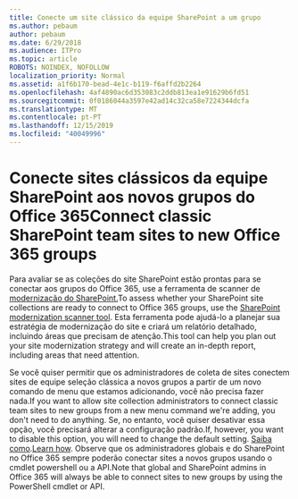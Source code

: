 ```yaml
---
title: Conecte um site clássico da equipe SharePoint a um grupo
ms.author: pebaum
author: pebaum
ms.date: 6/29/2018
ms.audience: ITPro
ms.topic: article
ROBOTS: NOINDEX, NOFOLLOW
localization_priority: Normal
ms.assetid: a1f6b170-bead-4e1c-b119-f6affd2b2264
ms.openlocfilehash: 4af4890ac6d353083c2ddb813ea1e91629b6fd51
ms.sourcegitcommit: 0f0186044a3597e42ad14c32ca58e7224344dcfa
ms.translationtype: MT
ms.contentlocale: pt-PT
ms.lasthandoff: 12/15/2019
ms.locfileid: "40049996"
---
```

# <a name="connect-classic-sharepoint-team-sites-to-new-office-365-groups"></a><span data-ttu-id="8b55b-102">Conecte sites clássicos da equipe SharePoint aos novos grupos do Office 365</span><span class="sxs-lookup"><span data-stu-id="8b55b-102">Connect classic SharePoint team sites to new Office 365 groups</span></span>

<span data-ttu-id="8b55b-103">Para avaliar se as coleções do site SharePoint estão prontas para se conectar aos grupos do Office 365, use a ferramenta de scanner de [modernização do SharePoint.](https://go.microsoft.com/fwlink/?linkid=873066)</span><span class="sxs-lookup"><span data-stu-id="8b55b-103">To assess whether your SharePoint site collections are ready to connect to Office 365 groups, use the [SharePoint modernization scanner tool](https://go.microsoft.com/fwlink/?linkid=873066).</span></span> <span data-ttu-id="8b55b-104">Esta ferramenta pode ajudá-lo a planejar sua estratégia de modernização do site e criará um relatório detalhado, incluindo áreas que precisam de atenção.</span><span class="sxs-lookup"><span data-stu-id="8b55b-104">This tool can help you plan out your site modernization strategy and will create an in-depth report, including areas that need attention.</span></span>
  
<span data-ttu-id="8b55b-105">Se você quiser permitir que os administradores de coleta de sites conectem sites de equipe seleção clássica a novos grupos a partir de um novo comando de menu que estamos adicionando, você não precisa fazer nada.</span><span class="sxs-lookup"><span data-stu-id="8b55b-105">If you want to allow site collection administrators to connect classic team sites to new groups from a new menu command we're adding, you don't need to do anything.</span></span> <span data-ttu-id="8b55b-106">Se, no entanto, você quiser desativar essa opção, você precisará alterar a configuração padrão.</span><span class="sxs-lookup"><span data-stu-id="8b55b-106">If, however, you want to disable this option, you will need to change the default setting.</span></span> <span data-ttu-id="8b55b-107">[Saiba como](https://go.microsoft.com/fwlink/?linkid=2004316).</span><span class="sxs-lookup"><span data-stu-id="8b55b-107">[Learn how](https://go.microsoft.com/fwlink/?linkid=2004316).</span></span> <span data-ttu-id="8b55b-108">Observe que os administradores globais e do SharePoint no Office 365 sempre poderão conectar sites a novos grupos usando o cmdlet powershell ou a API.</span><span class="sxs-lookup"><span data-stu-id="8b55b-108">Note that global and SharePoint admins in Office 365 will always be able to connect sites to new groups by using the PowerShell cmdlet or API.</span></span>
  

